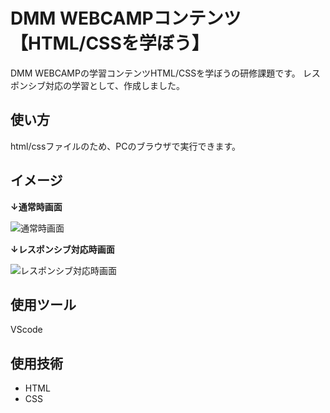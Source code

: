 # DMM WEBCAMPコンテンツ【HTML/CSSを学ぼう】
DMM WEBCAMPの学習コンテンツHTML/CSSを学ぼうの研修課題です。
レスポンシブ対応の学習として、作成しました。

## 使い方
html/cssファイルのため、PCのブラウザで実行できます。

## イメージ
**↓通常時画面**

![通常時画面](https://user-images.githubusercontent.com/86041660/147849211-42070a6d-8052-4b6d-b31a-30b61efb4cb1.png)

**↓レスポンシブ対応時画面**

![レスポンシブ対応時画面](https://user-images.githubusercontent.com/86041660/147849210-53f571e7-8124-446e-84c3-a94a5ebeff23.png)

## 使用ツール
VScode

## 使用技術
- HTML
- CSS